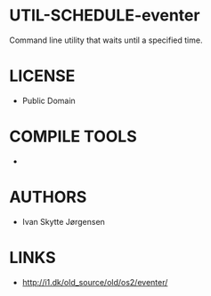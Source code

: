 UTIL-SCHEDULE-eventer
=====================

Command line utility that waits until a specified time.

LICENSE
===============
* Public Domain

COMPILE TOOLS
===============
* 
 
AUTHORS
===============
* Ivan Skytte Jørgensen

LINKS
===============
* http://i1.dk/old_source/old/os2/eventer/

